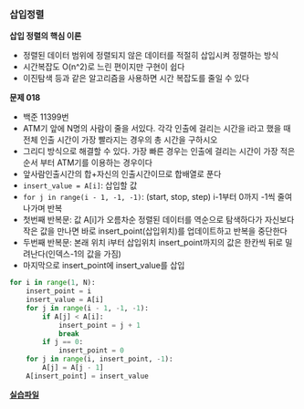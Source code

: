 ### 삽입정렬

**삽입 정렬의 핵심 이론**

- 정렬된 데이터 범위에 정렬되지 않은 데이터를 적절히 삽입시켜 정렬하는 방식
- 시간복잡도 O(n^2)로 느린 편이지만 구현이 쉽다
- 이진탐색 등과 같은 알고리즘을 사용하면 시간 복잡도를 줄일 수 있다

**문제 018**

- 백준 11399번
- ATM기 앞에 N명의 사람이 줄을 서있다. 각각 인출에 걸리는 시간을 i라고 했을 때 전체 인출 시간이 가장 빨라지는 경우의 총 시간을 구하시오
- 그리디 방식으로 해결할 수 있다. 가장 빠른 경우는 인출에 걸리는 시간이 가장 적은 순서 부터 ATM기를 이용하는 경우이다
- 앞사람인출시간의 합+자신의 인출시간이므로 합배열로 푼다
- `insert_value = A[i]`: 삽입할 값
- `for j in range(i - 1, -1, -1)`: (start, stop, step) i-1부터 0까지 -1씩 줄여나가며 반복
- 첫번째 반복문: 값 A[i]가 오름차순 정렬된 데이터를 역순으로 탐색하다가 자신보다 작은 값을 만나면 바로 insert_point(삽입위치)를 업데이트하고 반복을 중단한다
- 두번째 반복문: 본래 위치 i부터 삽입위치 insert_point까지의 값은 한칸씩 뒤로 밀려난다(인덱스-1의 값을 가짐)
- 마지막으로 insert_point에 insert_value를 삽입

```python
for i in range(1, N):
    insert_point = i
    insert_value = A[i]
    for j in range(i - 1, -1, -1):
        if A[j] < A[i]:
            insert_point = j + 1
            break
        if j == 0:
            insert_point = 0
    for j in range(i, insert_point, -1):
        A[j] = A[j - 1]
    A[insert_point] = insert_value
```

**[실습파일](chap04_3.py)**
